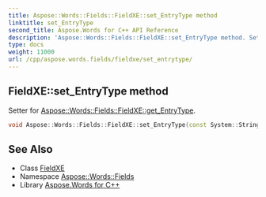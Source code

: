 ```yaml
---
title: Aspose::Words::Fields::FieldXE::set_EntryType method
linktitle: set_EntryType
second_title: Aspose.Words for C++ API Reference
description: 'Aspose::Words::Fields::FieldXE::set_EntryType method. Setter for Aspose::Words::Fields::FieldXE::get_EntryType in C++.'
type: docs
weight: 11000
url: /cpp/aspose.words.fields/fieldxe/set_entrytype/
---
```

## FieldXE::set_EntryType method


Setter for [Aspose::Words::Fields::FieldXE::get_EntryType](../get_entrytype/).

```cpp
void Aspose::Words::Fields::FieldXE::set_EntryType(const System::String &value)
```

## See Also

* Class [FieldXE](../)
* Namespace [Aspose::Words::Fields](../../)
* Library [Aspose.Words for C++](../../../)
